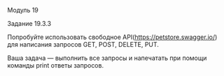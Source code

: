 Модуль 19

Задание 19.3.3

Попробуйте использовать свободное API(https://petstore.swagger.io/) для написания запросов GET, POST, DELETE, PUT. 

Ваша задача — выполнить все запросы и напечатать при помощи команды print ответы запросов.

